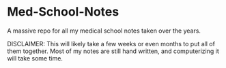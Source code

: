# Med-School-Notes
A massive repo for all my medical school notes taken over the years.

DISCLAIMER: This will likely take a few weeks or even months to put all of them together.
Most of my notes are still hand written, and computerizing it will take some time.
